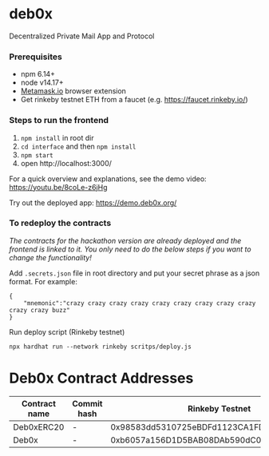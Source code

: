 # deb0x
Decentralized Private Mail App and Protocol

### Prerequisites
* npm 6.14+
* node v14.17+
* [Metamask.io](https://metamask.io) browser extension
* Get rinkeby testnet ETH from a faucet (e.g. https://faucet.rinkeby.io/)

### Steps to run the frontend

1. `npm install` in root dir
2. `cd interface` and then `npm install`
3. `npm start`
4. open http://localhost:3000/

For a quick overview and explanations, see the demo video: https://youtu.be/8coLe-z6jHg 

Try out the deployed app: https://demo.deb0x.org/

### To redeploy the contracts
_The contracts for the hackathon version are already deployed and the frontend is linked to it. You only need to do the below steps if you want to change the functionality!_

Add `.secrets.json` file in root directory and put your secret phrase as a json format. For example:
```
{
    "mnemonic":"crazy crazy crazy crazy crazy crazy crazy crazy crazy crazy crazy buzz"
}
```

Run deploy script (Rinkeby testnet)
```
npx hardhat run --network rinkeby scritps/deploy.js
```

# Deb0x Contract Addresses 

| Contract name            | Commit hash | Rinkeby Testnet                                 | Mainnet                                |
| ------------------------ | ----------- | ------------------------------------------- | ------------------------------------------ | 
| Deb0xERC20               |  -          | 0x98583dd5310725eBDFd1123CA1FDE765Ef6eAFb8 |  |
| Deb0x                    |  -          | 0xb6057a156D1D5BAB08DAb590dC052B66051394e2  |  |

